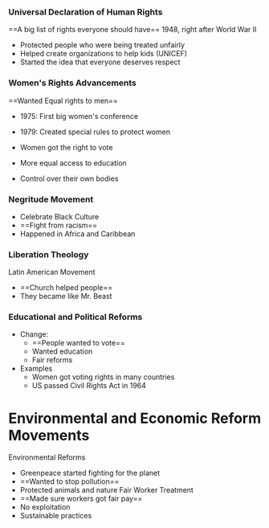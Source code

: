 ###  Universal Declaration of Human Rights
==A big list of rights everyone should have==
1948, right after World War II
  - Protected people who were being treated unfairly
  - Helped create organizations to help kids (UNICEF)
  - Started the idea that everyone deserves respect



###  Women's Rights Advancements
==Wanted Equal rights to men==
  - 1975: First big women's conference
  - 1979: Created special rules to protect women

  - Women got the right to vote
  - More equal access to education
  - Control over their own bodies



###  Negritude Movement
- Celebrate Black Culture
- ==Fight from racism==
- Happened in Africa and Caribbean

###  Liberation Theology
Latin American Movement
- ==Church helped people==
- They became like Mr. Beast



###  Educational and Political Reforms
- Change:
	- ==People wanted to vote==
	- Wanted education
	- Fair reforms
- Examples
	- Women got voting rights in many countries
	- US passed Civil Rights Act in 1964
#  Environmental and Economic Reform Movements

 Environmental Reforms 
  - Greenpeace started fighting for the planet
  - ==Wanted to stop pollution==
  - Protected animals and nature
Fair Worker Treatment
  -  ==Made sure workers got fair pay==
  - No exploitation
  - Sustainable practices
